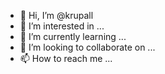 - 👋 Hi, I’m @krupall
- 👀 I’m interested in ...
- 🌱 I’m currently learning ...
- 💞️ I’m looking to collaborate on ...
- 📫 How to reach me ...

<!---
krupall/krupall is a ✨ special ✨ repository because its `README.md` (this file) appears on your GitHub profile.
You can click the Preview link to take a look at your changes.
--->
